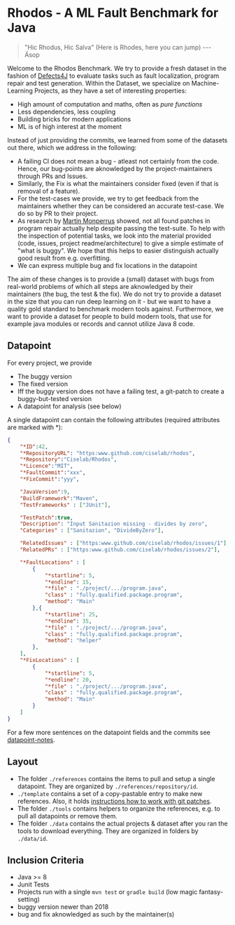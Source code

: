 # Rhodos - A ML Fault Benchmark for Java

> "Hic Rhodus, Hic Salva"
> (Here is Rhodes, here you can jump)
> --- Äsop

Welcome to the Rhodos Benchmark. 
We try to provide a fresh dataset in the fashion of [Defects4J](https://github.com/rjust/defects4j) to evaluate tasks such as fault localization, program repair and test generation.
Within the Dataset, we specialize on Machine-Learning Projects, as they have a set of interesting properties: 

- High amount of computation and maths, often as *pure functions* 
- Less dependencies, less coupling
- Building bricks for modern applications
- ML is of high interest at the moment

Instead of just providing the commits, we learned from some of the datasets out there, which we address in the following: 

- A failing CI does not mean a bug - atleast not certainly from the code. Hence, our bug-points are aknowledged by the project-maintainers through PRs and Issues.
- Similarly, the Fix is what the maintainers consider fixed (even if that is removal of a feature).
- For the test-cases we provide, we try to get feedback from the maintainers whether they can be considered an accurate test-case. We do so by PR to their project.  
- As research by [Martin Monperrus](https://link.springer.com/article/10.1007/s10664-016-9470-4) showed, not all found patches in program repair actually help despite passing the test-suite. 
  To help with the inspection of potential tasks, we look into the material provided (code, issues, project readme/architecture) to give a simple estimate of "what is buggy".
  We hope that this helps to easier distinguish actually good result from e.g. overfitting.
- We can express multiple bug and fix locations in the datapoint

The aim of these changes is to provide a (small) dataset with bugs from real-world problems of which all steps are aknowledged by their maintainers (the bug, the test & the fix).
We do not try to provide a dataset in the size that you can run deep learning on it - but we want to have a quality gold standard to benchmark modern tools against.
Furthermore, we want to provide a dataset for people to build modern tools, that use for example java modules or records and cannot utilize Java 8 code. 

## Datapoint 

For every project, we provide 

- The buggy version
- The fixed version
- Iff the buggy version does not have a failing test, a git-patch to create a buggy-but-tested version
- A datapoint for analysis (see below)

A single datapoint can contain the following attributes (required attributes are marked with *): 

```JSON
{
    "*ID":42,
    "*RepositoryURL": "https:www.github.com/ciselab/rhodos",
    "*Repository":"Ciselab/Rhodos",
    "*Licence":"MIT",
    "*FaultCommit":"xxx",
    "*FixCommit":"yyy",

    "JavaVersion":9,
    "BuildFramework":"Maven",
    "TestFrameworks" : ["JUnit"],

    "TestPatch":true,
    "Description": "Input Sanitazion missing - divides by zero",
    "Categories" : ["Sanitazion", "DivideByZero"], 

    "RelatedIssues" : ["https:www.github.com/ciselab/rhodos/issues/1"],
    "RelatedPRs" : ["https:www.github.com/ciselab/rhodos/issues/2"],

    "*FaultLocations" : [
        {
            "*startline": 5,
            "*endline": 15,
            "*file" : "./project/.../program.java",
            "class" : "fully.qualified.package.program",
            "method": "Main"
        },{
            "*startline": 25,
            "*endline": 35,
            "*file" : "./project/.../program.java",
            "class" : "fully.qualified.package.program",
            "method": "helper"
        },
    ],
    "*FixLocations" : [
        {
            "*startline": 5,
            "*endline": 20,
            "*file" : "./project/.../program.java",
            "class" : "fully.qualified.package.program",
            "method": "Main"
        }
    ]
}
```

For a few more sentences on the datapoint fields and the commits see [datapoint-notes](./template/datapoint-notes.md).

## Layout 

- The folder `./references` contains the items to pull and setup a single datapoint. They are organized by `./references/repository/id`.
- `./template` contains a set of a copy-pastable entry to make new references. Also, it holds [instructions how to work with git patches](./template/git-helpers.md).
- The folder `./tools` contains helpers to organize the references, e.g. to pull all datapoints or remove them.
- The folder `./data` contains the actual projects & dataset after you ran the tools to download everything. They are organized in folders by `./data/id`. 

## Inclusion Criteria 

- Java >= 8 
- Junit Tests 
- Projects run with a single `mvn test` or `gradle build` (low magic fantasy-setting)
- buggy version newer than 2018
- bug and fix aknowledged as such by the maintainer(s)
